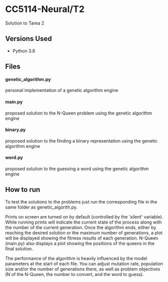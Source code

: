 # CC5114-Neural/T2
Solution to Tarea 2

## Versions Used
* Python 3.8

## Files
#### genetic_algorithm.py
personal implementation of a genetic algorithm engine
#### main.py
proposed solution to the N-Queen problem using the genetic algorithm engine
#### binary.py
proposed solution to the finding a binary representation using the genetic algorithm engine
#### word.py
proposed solution to the guessing a word using the genetic algorithm engine


## How to run
To test the solutions to the problems just run the corresponding file in the same folder as genetic_algorith.py. 

Prints on screen are turned on by default (controlled by the 'silent' variable).
While running prints will indicate the current state of the process along with the number of the current generation.
Once the algorithm ends, 
either by reaching the desired solution or the maximum number of generations, 
a plot will be displayed showing the fitness results of each generation. N-Queen (main.py) also displays a plot
showing the positions of the queens in the final solution.

The performance of the algorithm is heavily influenced by the model parameters at the start of each file. 
You can adjust mutation rate, population size and/or the number of generations there, as well as problem objectives 
(N of the N-Queen, the number to convert, and the word to guess).

